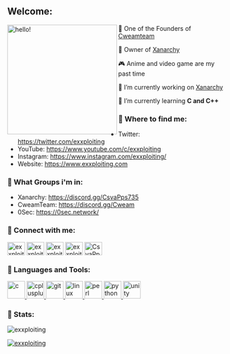 ## Welcome:
<p>
  <img width="250" alt="hello!" align="left" src="https://media1.tenor.com/images/a0689c46e24fc5a5d34999af592b23f3/tenor.gif">
</p>



🍨 One of the Founders of [Cweamteam](https://discord.gg/cweam) 

🥀 Owner of [Xanarchy](https://discord.gg/CsvaPps735) 

🎮 Anime and video game are my past time

🔭 I’m currently working on [Xanarchy](https://github.com/Exxploiting/Xanarchy-Self-Bot)

🌱 I’m currently learning **C and C++**


### 💬 Where to find me:
- Twitter: https://twitter.com/exxploiting
- YouTube: https://www.youtube.com/c/exxploiting
- Instagram: https://www.instagram.com/exxploiting/
- Website: https://www.exxploiting.com


### 💬 What Groups i'm in:
- Xanarchy: https://discord.gg/CsvaPps735
- CweamTeam: https://discord.gg/Cweam
- 0Sec: https://0sec.network/

### 💬 Connect with me:
<a href="https://twitter.com/exxploiting" target="blank"><img align="center" src="https://cdn.jsdelivr.net/npm/simple-icons@3.0.1/icons/twitter.svg" alt="exxploiting" height="30" width="40" /></a>
<a href="https://linkedin.com/in/exxploiting" target="blank"><img align="center" src="https://cdn.jsdelivr.net/npm/simple-icons@3.0.1/icons/linkedin.svg" alt="exxploiting" height="30" width="40" /></a>
<a href="https://instagram.com/exxploiting" target="blank"><img align="center" src="https://cdn.jsdelivr.net/npm/simple-icons@3.0.1/icons/instagram.svg" alt="exxploiting" height="30" width="40" /></a>
<a href="https://www.youtube.com/c/exxploiting" target="blank"><img align="center" src="https://cdn.jsdelivr.net/npm/simple-icons@3.0.1/icons/youtube.svg" alt="exxploiting" height="30" width="40" /></a>
<a href="https://discord.gg/CsvaPps735" target="blank"><img align="center" src="https://cdn.jsdelivr.net/npm/simple-icons@3.0.1/icons/discord.svg" alt="CsvaPps735" height="30" width="40" /></a>
</p>

### 💬 Languages and Tools:
<p align="left"> <a href="https://www.cprogramming.com/" target="_blank"> <img src="https://devicons.github.io/devicon/devicon.git/icons/c/c-original.svg" alt="c" width="40" height="40"/> </a> <a href="https://www.w3schools.com/cpp/" target="_blank"> <img src="https://devicons.github.io/devicon/devicon.git/icons/cplusplus/cplusplus-original.svg" alt="cplusplus" width="40" height="40"/> </a> <a href="https://git-scm.com/" target="_blank"> <img src="https://www.vectorlogo.zone/logos/git-scm/git-scm-icon.svg" alt="git" width="40" height="40"/> </a> <a href="https://www.linux.org/" target="_blank"> <img src="https://devicons.github.io/devicon/devicon.git/icons/linux/linux-original.svg" alt="linux" width="40" height="40"/> </a> <a href="https://www.perl.org/" target="_blank"> <img src="https://api.iconify.design/logos-perl.svg" alt="perl" width="40" height="40"/> </a> <a href="https://www.python.org" target="_blank"> <img src="https://devicons.github.io/devicon/devicon.git/icons/python/python-original.svg" alt="python" width="40" height="40"/> </a> <a href="https://unity.com/" target="_blank"> <img src="https://www.vectorlogo.zone/logos/unity3d/unity3d-icon.svg" alt="unity" width="40" height="40"/> </a> </p>

### 💬 Stats:

<p align="left"> <img src="https://komarev.com/ghpvc/?username=exxploiting&label=Profile%20views&color=0e75b6&style=flat" alt="exxploiting" /> </p>

<p align="left"> <a href="https://twitter.com/exxploiting" target="blank"><img src="https://img.shields.io/twitter/follow/exxploiting?logo=twitter&style=for-the-badge" alt="exxploiting" /></a> </p>

